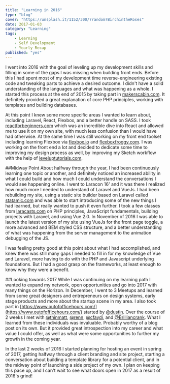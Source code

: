 ```yaml
---
title: "Learning in 2016"
type: "blog"
cover: "https://unsplash.it/1152/300/?random?BirchintheRoses"
date: 2017-01-03
category: "Learning"
tags:
    - Learning
    - Self Development
    - Yearly Recap
published: "yes"
---
```

I went into 2016 with the goal of leveling up my development skills and filling in some of the gaps I was missing when building front ends. Before this I had spent most of my development time reverse-engineering existing code and tweaking parts to achieve a desired outcome. I didn't have a solid understanding of the languages and what was happening as a whole. I started this process at the end of 2015 by taking part in [makerscabin.com](https://makerscabin.com/). It definitely provided a great explanation of core PHP principles, working with templates and building databases. 

At this point I knew some more specific areas I wanted to learn about, including Laravel, React, Flexbox, and a better handle on SASS. I took [reactforbeginners.com](https://reactforbeginners.com/) which was an incredible dive into React and allowed me to use it on my own site, with much less confusion than I would have had otherwise. At the same time I was still working on my front end toolset including learning Flexbox via [flexbox.io](http://flexbox.io/) and [flexboxfroggy.com](http://flexboxfroggy.com/). I was working on the front end a lot and decided to dedicate some time to improving my design process as well, by improving my Sketch workflow with the help of [leveluptutorials.com](https://leveluptutorials.com/tutorials).

##Midway Point
About halfway through the year, I had been continuously learning one topic or another, and definitely noticed an increased ability in what I could build and how much I could understand the conversations I would see happening online. I went to Laracon 16' and it was there I realized how much more I needed to understand of Laravel and VueJs. I had been rebuilding my site, using a static site builder based on Laravel called [statamic.com](https://statamic.com/) and was able to start introducing some of the new things I had learned, but really wanted to push it even further. I took a few classes from [laracasts.com](https://laracasts.com/) on PHP principles, JavaScript fundamentals, building projects with Laravel, and using Vue 2.0. In November of 2016 I was able to launch the latest version of my site using VueJs for the front page toggle, a more advanced and BEM styled CSS structure, and a better understanding of what was happening from the server management to the animation debugging of the JS. 

I was feeling pretty good at this point about what I had accomplished, and knew there was still many gaps I needed to fill in for my knowledge of Vue and Laravel, more having to do with the PHP and Javascript underlying foundations. But I had a good grasp on the frameworks, at least enough to know why they were a benefit.

##Looking towards 2017
While I was continuing on my learning path I wanted to expand my network, open opportunities and go into 2017 with many things on the Horizon. In December, I went to 3 Meetups and learned from some great designers and entrepreneurs on design systems, early stage products and more about the startup scene in my area. I also took part in [https://www.outofofficehours.com/](https://www.outofofficehours.com/) started by [@dustin](https://twitter.com/dustin). Over the course of 2 weeks I met with [@thinmatt](https://twitter.com/thinmatt), [@renn](https://twitter.com/renn), [@cfaydi](https://twitter.com/cfaydi), and [@Brilliancrank](https://twitter.com/Brilliantcrank). What I learned from these individuals was invaluable. Probably worthy of a blog post on its own. But it provided great introspection into my career and what value I could offer, as well as what were some opportunities to further my growth in the coming year.

In the last 2 weeks of 2016 I started planning for hosting an event in spring of 2017, getting halfway through a client branding and site project, starting a conversation about building a template library for a potential client, and in the midway point of launching a side project of my own. I plan on keeping this pace up, and I can't wait to see what doors open in 2017 as a result of 2016's grind!
